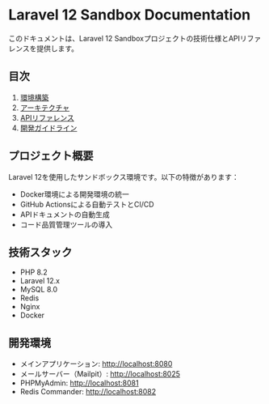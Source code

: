 # Laravel 12 Sandbox Documentation

このドキュメントは、Laravel 12 Sandboxプロジェクトの技術仕様とAPIリファレンスを提供します。

## 目次

1. [環境構築](setup.md)
2. [アーキテクチャ](architecture.md)
3. [APIリファレンス](api.md)
4. [開発ガイドライン](guidelines.md)

## プロジェクト概要

Laravel 12を使用したサンドボックス環境です。以下の特徴があります：

- Docker環境による開発環境の統一
- GitHub Actionsによる自動テストとCI/CD
- APIドキュメントの自動生成
- コード品質管理ツールの導入

## 技術スタック

- PHP 8.2
- Laravel 12.x
- MySQL 8.0
- Redis
- Nginx
- Docker

## 開発環境

- メインアプリケーション: [http://localhost:8080](http://localhost:8080)
- メールサーバー（Mailpit）: [http://localhost:8025](http://localhost:8025)
- PHPMyAdmin: [http://localhost:8081](http://localhost:8081)
- Redis Commander: [http://localhost:8082](http://localhost:8082) 